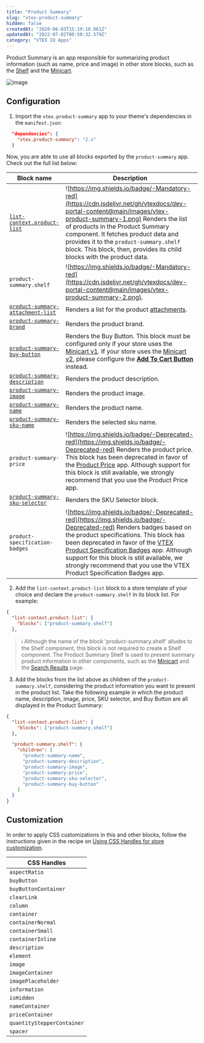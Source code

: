 ```yaml
---
title: "Product Summary"
slug: "vtex-product-summary"
hidden: false
createdAt: "2020-06-03T15:19:18.061Z"
updatedAt: "2022-07-02T00:50:32.579Z"
category: "VTEX IO Apps"
---
```


Product Summary is an app responsible for summarizing product information (such as name, price and image) in other store blocks, such as the [Shelf](https://developers.vtex.com/docs/guides/vtex-shelf/) and the [Minicart](https://developers.vtex.com/docs/guides/vtex-minicart/).

![image](https://cdn.jsdelivr.net/gh/vtexdocs/dev-portal-content@main/images/vtex-product-summary-0.png)

## Configuration

1. Import the `vtex.product-summary` app to your theme's dependencies in the `manifest.json`:

```json
  "dependencies": {
    "vtex.product-summary": "2.x"
  }
```

Now, you are able to use all blocks exported by the `product-summary` app. Check out the full list below:

| Block name     | Description |
| -------------- | ----------- |
| [`list-context.product-list`](https://developers.vtex.com/docs/guides/vtex-product-summary-productsummarylist) | ![https://img.shields.io/badge/-Mandatory-red](https://cdn.jsdelivr.net/gh/vtexdocs/dev-portal-content@main/images/vtex-product-summary-1.png) Renders the list of products in the Product Summary component. It fetches product data and provides it to the `product-summary.shelf` block. This block, then, provides its child blocks with the product data. |
| `product-summary.shelf` | ![https://img.shields.io/badge/-Mandatory-red](https://cdn.jsdelivr.net/gh/vtexdocs/dev-portal-content@main/images/vtex-product-summary-2.png).
| [`product-summary-attachment-list`](https://developers.vtex.com/docs/guides/vtex-product-summary-productsummaryattachmentlist) | Renders a list for the product [attachments](https://help.vtex.com/tutorial/adding-an-attachment--7zHMUpuoQE4cAskqEUWScU). |
| [`product-summary-brand`](https://developers.vtex.com/docs/guides/vtex-product-summary-productsummarybrand)         | Renders the product brand. |
| [`product-summary-buy-button`](https://developers.vtex.com/docs/guides/vtex-product-summary-productsummarybuybutton) | Renders the Buy Button. This block must be configured only if your store uses the [Minicart v1](https://github.com/vtex-apps/minicart/blob/383d7bbd3295f06d1b5854a0add561a872e1515c/docs/README.md). If your store uses the [Minicart v2](https://developers.vtex.com/docs/guides/vtex-minicart), please configure the [**Add To Cart Button**](https://developers.vtex.com/docs/guides/vtex-add-to-cart-button) instead.  |
| [`product-summary-description`](https://developers.vtex.com/docs/guides/vtex-product-summary-productsummarydescription) | Renders the product description. |
| [`product-summary-image`](https://developers.vtex.com/docs/guides/vtex-product-summary-productsummaryimage) | Renders the product image. |
| [`product-summary-name`](https://developers.vtex.com/docs/guides/vtex-product-summary-productsummaryname) | Renders the product name. |
| [`product-summary-sku-name`](https://developers.vtex.com/docs/guides/vtex-product-summary-productsummaryskuname) | Renders the selected sku name. |
| `product-summary-price` | ![https://img.shields.io/badge/-Deprecated-red](https://img.shields.io/badge/-Deprecated-red) Renders the product price. This block has been deprecated in favor of the [Product Price](https://cdn.jsdelivr.net/gh/vtexdocs/dev-portal-content@main/images/vtex-product-summary-3.png) app. Although support for this block is still available, we strongly recommend that you use the Product Price app. |
| [`product-summary-sku-selector`](https://developers.vtex.com/docs/guides/vtex-product-summary-productsummaryskuselector) | Renders the SKU Selector block. |
| `product-specification-badges` | ![https://img.shields.io/badge/-Deprecated-red](https://img.shields.io/badge/-Deprecated-red) Renders badges based on the product specifications. This block has been deprecated in favor of the [VTEX Product Specification Badges](https://developers.vtex.com/docs/guides/vtex-product-specification-badges) app. Although support for this block is still available, we strongly recommend that you use the VTEX Product Specification Badges app.|

2. Add the `list-context.product-list` block to a store template of your choice and declare the `product-summary.shelf` in its block list. For example:

```json
{
  "list-context.product-list": {
    "blocks": ["product-summary.shelf"]
  },
```

> ℹ️ Although the name of the block 'product-summary.shelf' alludes to the Shelf component, this block is not required to create a Shelf component. The Product Summary Shelf is used to present summary product information in other components, such as the [Minicart](https://developers.vtex.com/docs/guides/vtex-minicart) and the [Search Results](https://developers.vtex.com/docs/guides/vtex-search-result) page.

3. Add the blocks from the list above as children of the `product-summary.shelf`, considering the product information you want to present in the product list. Take the following example in which the product name, description, image, price, SKU selector, and Buy Button are all displayed in the Product Summary:

```json
{
  "list-context.product-list": {
    "blocks": ["product-summary.shelf"]
  },

  "product-summary.shelf": {
    "children": [
      "product-summary-name",
      "product-summary-description",
      "product-summary-image",
      "product-summary-price",
      "product-summary-sku-selector",
      "product-summary-buy-button"
    ]
  }
}
```

## Customization

In order to apply CSS customizations in this and other blocks, follow the instructions given in the recipe on [Using CSS Handles for store customization](https://vtex.io/docs/recipes/style/using-css-handles-for-store-customization).

| CSS Handles                |
| -------------------------- |
| `aspectRatio`              |
| `buyButton`                |
| `buyButtonContainer`       |
| `clearLink`                |
| `column`                   |
| `container`                |
| `containerNormal`          |
| `containerSmall`           |
| `containerInline`          |
| `description`              |
| `element`                  |
| `image`                    |
| `imageContainer`           |
| `imagePlaceholder`         |
| `information`              |
| `isHidden`                 |
| `nameContainer`            |
| `priceContainer`           |
| `quantityStepperContainer` |
| `spacer`                   |
